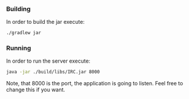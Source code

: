 ### Building

In order to build the jar execute:
```bash
./gradlew jar
```
### Running
In order to run the server execute:
```bash
java -jar ./build/libs/IRC.jar 8000
```

Note, that 8000 is the port, the application is going to listen. Feel free to change this if you want.
